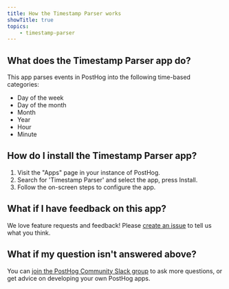 ```yaml
---
title: How the Timestamp Parser works
showTitle: true
topics:
    - timestamp-parser
---
```


## What does the Timestamp Parser app do?
This app parses events in PostHog into the following time-based categories: 

- Day of the week
- Day of the month
- Month
- Year
- Hour
- Minute

## How do I install the Timestamp Parser app?

1. Visit the "Apps" page in your instance of PostHog.
2. Search for 'Timestamp Parser' and select the app, press Install.
3. Follow the on-screen steps to configure the app.

## What if I have feedback on this app?

We love feature requests and feedback! Please [create an issue](https://github.com/PostHog/posthog/issues/new?assignees=&labels=enhancement%2C+feature&template=feature_request.md) to tell us what you think. 

## What if my question isn't answered above?

You can [join the PostHog Community Slack group](/slack) to ask more questions, or get advice on developing your own PostHog apps.